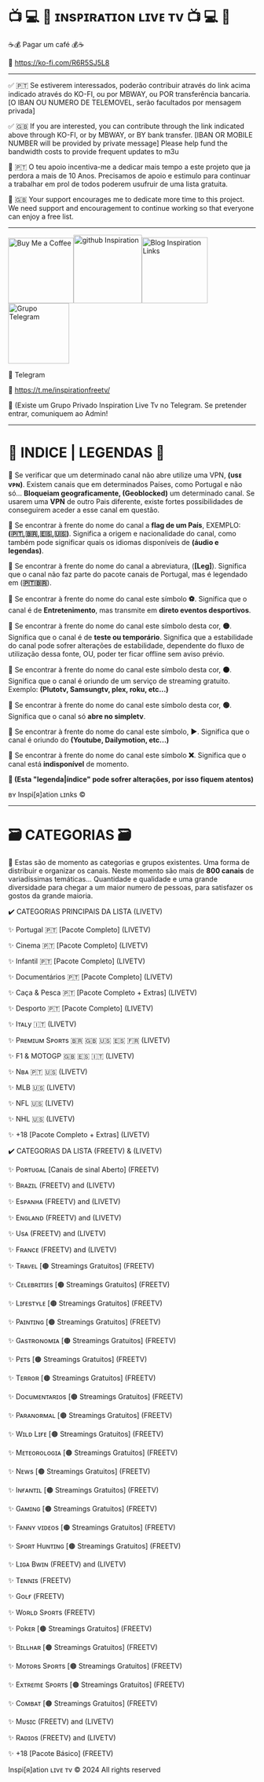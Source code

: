 
# 📺 💻 📱 ɪɴsᴘɪʀᴀᴛɪᴏɴ ʟɪvᴇ ᴛv 📺 💻 📱 

☕💰 Pagar um café 💰☕

🔗 https://ko-fi.com/R6R5SJ5L8

---

✅ 🇵🇹 Se estiverem interessados, poderão contribuir através do link acima indicado através do KO-FI, ou por MBWAY, ou POR transferência bancaria.
[O IBAN OU NUMERO DE TELEMOVEL, serão facultados por mensagem privada]

✅ 🇬🇧 If you are interested, you can contribute through the link indicated above through KO-FI, or by MBWAY, or BY bank transfer.
[IBAN OR MOBILE NUMBER will be provided by private message]
Please help fund the bandwidth costs to provide frequent updates to m3u

📌 🇵🇹 O teu apoio incentiva-me a dedicar mais tempo a este projeto que ja perdora a mais de 10 Anos. Precisamos de apoio e estimulo para continuar a trabalhar em prol de todos poderem usufruir de uma lista gratuita.

📌 🇬🇧 Your support encourages me to dedicate more time to this project. We need support and encouragement to continue working so that everyone can enjoy a free list.

---

<p><a target="_blank" rel="noopener"><img class="" style="border: 0px; height: 133px;" src="https://jerrymoz.files.wordpress.com/2024/03/qr_paypal.png?w=210" alt="Buy Me a Coffee" width="133" height="150" border="0" /></a><a href="https://github.com/inspirationlinks" target="_blank" rel="noopener"><img class="" style="border: 0px; height: 139px;" src="https://jerrymoz.files.wordpress.com/2024/02/qr_github.png?w=200" alt="github Inspiration" width="139" height="150" border="0" /></a><a href="https://jerrymoz.wordpress.com/"><img class="" style="border: 0px; height: 134px;" src="https://jerrymoz.files.wordpress.com/2023/12/qr_blog.png?w=200" alt="Blog Inspiration Links" width="134" height="140" border="0" /></a><a href="https://t.me/inspirationfreetv/1" target="_blank" rel="noopener"><img class="alignleft" style="border: 0px; height: 123px;" src="https://github.com/inspirationlinks/m3u/raw/live/Logos/freetv.png?w=210" alt="Grupo Telegram" width="124" height="150" border="0" /></a></p>

🚩 Telegram

🔗 https://t.me/inspirationfreetv/

📣 (Existe um Grupo Privado Inspiration Live Tv no Telegram. Se pretender entrar, comuniquem ao Admin!

---

# 📝 INDICE | LEGENDAS 📝 


📌 Se verificar que um determinado canal não abre utilize uma VPN, <b>(υsᴇ ᴠᴘɴ)</b>. Existem canais que em determinados Países, como Portugal e não só... <b>Bloqueiam geograficamente, (Geoblocked)</b> um determinado canal. Se usarem uma <b>VPN</b> de outro Pais diferente, existe fortes possibilidades de conseguirem aceder a esse canal em questão.

📌 Se encontrar à frente do nome do canal a <b>flag de um País</b>, EXEMPLO: <b>(🇵🇹,🇧🇷,🇪🇸,🇺🇸)</b>. Significa a origem e nacionalidade do canal, como também pode significar quais os idiomas  disponíveis de <b>(áudio e legendas)</b>.

📌 Se encontrar à frente do nome do canal a abreviatura, (<b>[Leg]</b>). Significa que o canal não faz parte do pacote canais de Portugal, mas é legendado em (<b>🇵🇹🇧🇷</b>).

📌 Se encontrar à frente do nome do canal este símbolo <b>⚽️</b>. Significa que o canal é de <b>Entretenimento</b>, mas transmite em <b>direto eventos desportivos</b>.

📌 Se encontrar à frente do nome do canal este símbolo desta cor, <b>🟡</b>. Significa que o canal é de <b>teste ou temporário</b>. Significa que a estabilidade do canal pode sofrer alterações de estabilidade, dependente do fluxo de utilização dessa fonte, OU, poder ter ficar offline sem aviso prévio.

📌 Se encontrar à frente do nome do canal este símbolo desta cor, <b>🟤</b>. Significa que o canal é oriundo de um serviço de streaming gratuito. Exemplo: <b>(Plutotv, Samsungtv, plex, roku, etc...)</b>

📌 Se encontrar à frente do nome do canal este símbolo desta cor, <b>🟢</b>. Significa que o canal só <b>abre no simpletv</b>.

📌 Se encontrar à frente do nome do canal este símbolo, <b>▶️</b>. Significa que o canal é oriundo do <b>(Youtube, Dailymotion, etc...)</b>

📌 Se encontrar à frente do nome do canal este símbolo <b>❌</b>. Significa que o canal está <b>indisponível</b> de momento.


<b>📢 (Esta "legenda|índice" pode sofrer alterações, por isso fiquem atentos)</b>

ʙʏ Inspi[я]ation ʟɪnks ©

---

# 🗃️ CATEGORIAS 🗃️ 

📢 Estas são de momento as categorias e grupos existentes. Uma forma de distribuir e organizar os canais. Neste momento são mais de <b>800 canais</b> de variadíssimas temáticas... Quantidade e qualidade e uma grande diversidade para chegar a um maior numero de pessoas, para satisfazer os gostos da grande maioria.


✔️ CATEGORIAS PRINCIPAIS DA LISTA (LIVETV)


✨ Portugal 🇵🇹 [Pacote Completo] (LIVETV)

✨ Cinema 🇵🇹 [Pacote Completo] (LIVETV)

✨ Infantil 🇵🇹 [Pacote Completo] (LIVETV)

✨ Documentários 🇵🇹 [Pacote Completo] (LIVETV)

✨ Caça & Pesca 🇵🇹 [Pacote Completo + Extras] (LIVETV)

✨ Desporto 🇵🇹 [Pacote Completo] (LIVETV)

✨ Iᴛᴀʟy 🇮🇹 (LIVETV)

✨ Pʀᴇᴍɪuᴍ Sᴘoʀᴛs 🇧🇷 🇬🇧 🇺🇸 🇪🇸 🇫🇷 (LIVETV)

✨ F1 & MOTOGP 🇬🇧 🇪🇸 🇮🇹 (LIVETV)

✨ Nʙᴀ 🇵🇹 🇺🇸 (LIVETV)

✨ MLB 🇺🇸 (LIVETV)

✨ NFL 🇺🇸 (LIVETV)

✨ NHL 🇺🇸 (LIVETV)

✨ +18 [Pacote Completo + Extras] (LIVETV)


✔️ CATEGORIAS DA LISTA (FREETV) & (LIVETV)


✨ Poʀᴛᴜɢᴀʟ [Canais de sinal Aberto] (FREETV)

✨ Bʀᴀzɪʟ (FREETV) and (LIVETV)

✨ Esᴘᴀɴʜᴀ (FREETV) and (LIVETV)

✨ Eɴɢʟᴀɴᴅ (FREETV) and (LIVETV)

✨ Usᴀ (FREETV) and (LIVETV)

✨ Fʀᴀɴcᴇ (FREETV) and (LIVETV)

✨ Tʀᴀvᴇʟ [🟤 Streamings Gratuitos] (FREETV)

✨ Cᴇʟᴇʙʀɪᴛɪᴇs [🟤 Streamings Gratuitos] (FREETV)

✨ Lɪғᴇsᴛʏʟᴇ [🟤 Streamings Gratuitos] (FREETV)

✨ Pᴀɪɴᴛɪɴɢ [🟤 Streamings Gratuitos] (FREETV)

✨ Gᴀsᴛʀᴏɴoᴍɪᴀ [🟤 Streamings Gratuitos] (FREETV)

✨ Pᴇᴛs [🟤 Streamings Gratuitos] (FREETV)

✨ Tᴇʀʀoʀ [🟤 Streamings Gratuitos] (FREETV)

✨ Docuᴍᴇɴᴛᴀʀɪos [🟤 Streamings Gratuitos] (FREETV)

✨ Pᴀʀᴀɴoʀᴍᴀʟ [🟤 Streamings Gratuitos] (FREETV)

✨ Wɪʟᴅ Lɪғᴇ [🟤 Streamings Gratuitos] (FREETV)

✨ Mᴇᴛᴇoʀoʟoɢɪᴀ [🟤 Streamings Gratuitos] (FREETV)

✨ Nᴇws [🟤 Streamings Gratuitos] (FREETV)

✨ Iɴғᴀɴᴛɪʟ [🟤 Streamings Gratuitos] (FREETV) 

✨ Gᴀᴍɪɴɢ [🟤 Streamings Gratuitos] (FREETV)

✨ Fᴀɴɴʏ vɪᴅᴇos [🟤 Streamings Gratuitos] (FREETV)

✨ Sᴘoʀᴛ Huɴᴛɪɴɢ [🟤 Streamings Gratuitos] (FREETV)

✨ Lɪɢᴀ Bwɪɴ (FREETV) and (LIVETV)

✨ Tᴇɴɴɪs (FREETV)

✨ Goʟғ (FREETV)

✨ Woʀʟᴅ Sᴘoʀᴛs (FREETV)

✨ Pokᴇʀ [🟤 Streamings Gratuitos] (FREETV)

✨ Bɪʟʟнᴀʀ [🟤 Streamings Gratuitos] (FREETV)

✨ Moᴛoʀs Sᴘoʀᴛs [🟤 Streamings Gratuitos] (FREETV)

✨ Exᴛʀᴇmᴇ Sᴘoʀᴛs [🟤 Streamings Gratuitos] (FREETV)

✨ Coᴍʙᴀᴛ [🟤 Streamings Gratuitos] (FREETV)

✨ Mυsɪc (FREETV) and (LIVETV)

✨ Rᴀᴅɪos (FREETV) and (LIVETV)

✨ +18 [Pacote Básico] (FREETV)

Inspi[я]ation ʟɪvᴇ ᴛv © 2024 All rights reserved
